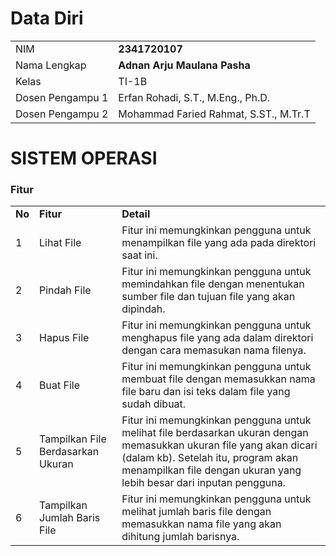 # Data Diri

|                  |                                                                     |
| ---------------- | ------------------------------------------------------------------- |
| NIM              | **2341720107**                                                      |
| Nama Lengkap     | **Adnan Arju Maulana Pasha**                                        |
| Kelas            | TI-1B                                                               |
| Dosen Pengampu 1 | Erfan Rohadi, S.T., M.Eng., Ph.D.                                   |
| Dosen Pengampu 2 | Mohammad Faried Rahmat, S.ST., M.Tr.T |

# SISTEM OPERASI

### Fitur

|        |                       |                                                                                                                                                                                                                                                                                                            |
| ------ | --------------------- | -------------------------------------------------------------------------------------------------------------------------------------------------------------------- |
| **No** | **Fitur**             | **Detail**                                                                                                                                                                                                                                                                                                    |
| 1      | Lihat File     | Fitur ini memungkinkan pengguna untuk menampilkan file yang ada pada direktori saat ini.                                                                      |
| 2      | Pindah File       | Fitur ini memungkinkan pengguna untuk memindahkan file dengan menentukan sumber file dan tujuan file yang akan dipindah.                                                                |
| 3      | Hapus File             | Fitur ini memungkinkan pengguna untuk menghapus file yang ada dalam direktori dengan cara memasukan nama filenya.                                                                  |
| 4      | Buat File              | Fitur ini memungkinkan pengguna untuk membuat file dengan memasukkan nama file baru dan isi teks dalam file yang sudah dibuat.                                                                  |
| 5      | Tampilkan File Berdasarkan Ukuran           | Fitur ini memungkinkan pengguna untuk melihat file berdasarkan ukuran dengan memasukkan ukuran file yang akan dicari (dalam kb). Setelah itu, program akan menampilkan file dengan ukuran yang lebih besar dari inputan pengguna.                                                                 |   
| 6      | Tampilkan Jumlah Baris File           | Fitur ini memungkinkan pengguna untuk melihat jumlah baris file dengan memasukkan nama file yang akan dihitung jumlah barisnya.                                                                 |   